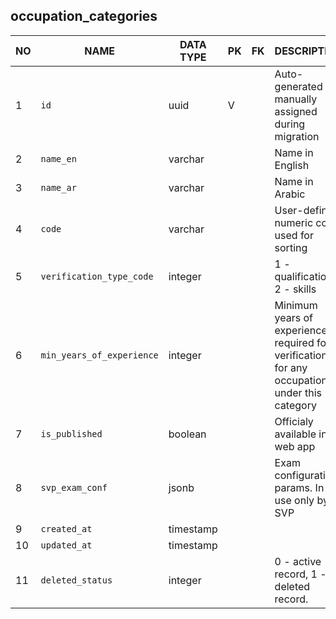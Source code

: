 occupation_categories
----------------------------


NO | NAME | DATA TYPE | PK | FK | DESCRIPTION            
---|------|-----------|----|----|-------------
1|`id` | uuid | V |  | Auto-generated or manually assigned during migration
2|`name_en` | varchar |  |  | Name in English
3|`name_ar` | varchar |  |  | Name in Arabic
4|`code` | varchar |  |  | User-defined numeric code used for sorting
5|`verification_type_code` | integer |  |  | 1 - qualification, 2 - skills
6|`min_years_of_experience` | integer |  |  | Minimum years of experience required for verification for any occupation under this category
7|`is_published` | boolean |  |  | Officialy available in web app
8|`svp_exam_conf` | jsonb |  |  | Exam configuration params. In use only by SVP
9|`created_at` | timestamp |  |  | 
10|`updated_at` | timestamp |  |  | 
11|`deleted_status` | integer |  |  | 0 - active record, 1 - deleted record.
